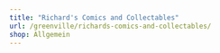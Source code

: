 ```yaml
---
title: "Richard's Comics and Collectables"
url: /greenville/richards-comics-and-collectables/
shop: Allgemein
---
```

